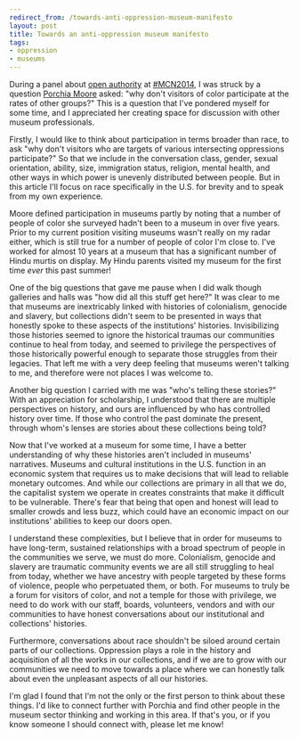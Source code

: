 ```yaml
---
redirect_from: /towards-anti-oppression-museum-manifesto
layout: post
title: Towards an anti-oppression museum manifesto
tags:
- oppression
- museums
---
```

During a panel about [open authority](https://www.youtube.com/watch?v=8jG1vjPM-Ks&list=PLXAe-JDguLm3KAt3TF3zahLJ9WZjuWWpt&index=38) at [#MCN2014](http://mcn.edu/mcn2014), I was struck by a question [Porchia Moore](https://twitter.com/porchiamusem) asked: "why don't visitors of color participate at the rates of other groups?" This is a question that I've pondered myself for some time, and I appreciated her creating space for discussion with other museum professionals. 

Firstly, I would like to think about participation in terms broader than race, to ask "why don't visitors who are targets of various intersecting oppressions participate?" So that we include in the conversation class, gender, sexual orientation, ability, size, immigration status, religion, mental health, and other ways in which power is unevenly distributed between people. But in this article I'll focus on race specifically in the U.S. for brevity and to speak from my own experience. 

Moore defined participation in museums partly by noting that a number of people of color she surveyed hadn't been to a museum in over five years. Prior to my current position visiting museums wasn't really on my radar either, which is still true for a number of people of color I'm close to. I've worked for almost 10 years at a museum that has a significant number of Hindu murtis on display. My Hindu parents visited my museum for the first time *ever* this past summer!

One of the big questions that gave me pause when I did walk though galleries and halls was "how did all this stuff get here?" It was clear to me that museums are inextricably linked with histories of colonialism, genocide and slavery, but collections didn't seem to be presented in ways that honestly spoke to these aspects of the institutions' histories. Invisibilizing those histories seemed to ignore the historical traumas our communities continue to heal from today, and seemed to privilege the perspectives of those historically powerful enough to separate those struggles from their legacies. That left me with a very deep feeling that museums weren't talking to me, and therefore were not places I was welcome to. 

Another big question I carried with me was "who's telling these stories?" With an appreciation for scholarship, I understood that there are multiple perspectives on history, and ours are influenced by who has controlled history over time. If those who control the past dominate the present, through whom's lenses are stories about these collections being told?

Now that I've worked at a museum for some time, I have a better understanding of why these histories aren't included in museums' narratives. Museums and cultural institutions in the U.S. function in an economic system that requires us to make decisions that will lead to reliable monetary outcomes. And while our collections are primary in all that we do, the capitalist system we operate in creates constraints that make it difficult to be vulnerable. There's fear that being that open and honest will lead to smaller crowds and less buzz, which could have an economic impact on our institutions' abilities to keep our doors open. 

I understand these complexities, but I believe that in order for museums to have long-term, sustained relationships with a broad spectrum of people in the communities we serve, we must do more. Colonialism, genocide and slavery are traumatic community events we are all still struggling to heal from today, whether we have ancestry with people targeted by these forms of violence, people who perpetuated them, or both. For museums to truly be a forum for visitors of color, and not a temple for those with privilege, we need to do work with our staff, boards, volunteers, vendors and with our communities to have honest conversations about our institutional and collections' histories. 

Furthermore, conversations about race shouldn't be siloed around certain parts of our collections. Oppression plays a role in the history and acquisition of all the works in our collections, and if we are to grow with our communities we need to move towards a place where we can honestly talk about even the unpleasant aspects of all our histories. 

I'm glad I found that I'm not the only or the first person to think about these things. I'd like to connect further with Porchia and find other people in the museum sector thinking and working in this area. If that's you, or if you know someone I should connect with, please let me know!

